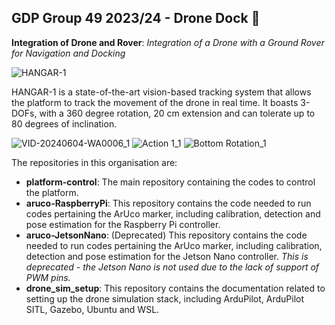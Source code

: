 ## GDP Group 49 2023/24 - Drone Dock 👋

**Integration of Drone and Rover**: *Integration of a Drone with a Ground Rover for Navigation and Docking*

![HANGAR-1](https://github.com/DroneDock/.github/assets/107824428/a65199ec-7862-45a8-b043-faa6115b1660)

HANGAR-1 is a state-of-the-art vision-based tracking system that allows the platform to track the movement of the drone in real time. It boasts 3-DOFs, with a 360 degree rotation, 20 cm extension and can tolerate up to 80 degrees of inclination.

![VID-20240604-WA0006_1](https://github.com/DroneDock/.github/assets/107824428/8e47c2fa-bfc7-437b-ba94-880b00142e71)
![Action 1_1](https://github.com/DroneDock/.github/assets/107824428/90efbf2a-5294-4f4e-bdee-19361059d200)
![Bottom Rotation_1](https://github.com/DroneDock/.github/assets/107824428/2d531c6e-0ae1-4a6f-8466-71aee6231ee8)

The repositories in this organisation are:
* **platform-control**: The main repository containing the codes to control the platform.
* **aruco-RaspberryPi**: This repository contains the code needed to run codes pertaining the ArUco marker, including calibration, detection and pose estimation for the Raspberry Pi controller.
* **aruco-JetsonNano**: (Deprecated) This repository contains the code needed to run codes pertaining the ArUco marker, including calibration, detection and pose estimation for the Jetson Nano controller. *This is deprecated - the Jetson Nano is not used due to the lack of support of PWM pins.*
* **drone_sim_setup**: This repository contains the documentation related to setting up the drone simulation stack, including ArduPilot, ArduPilot SITL, Gazebo, Ubuntu and WSL.
